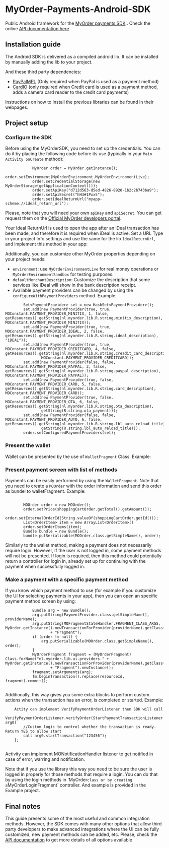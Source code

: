 MyOrder-Payments-Android-SDK
============================

Public Android framework for the [MyOrder payments SDK](http://myorder.nl/sdk).. Check the online [API documentation here](http://htmlpreview.github.io/?https://github.com/MyOrder/MyOrder-Payments-Android-SDK/blob/master/docs/html/index.html) 

## Installation guide

The Android SDK is delivered as a compiled android lib. It can be installed by manually adding the lib to your project.


And these third party dependencies:

* [PayPalMPL](https://developer.paypal.com/webapps/developer/docs/classic/mobile/gs_MPL/) (Only required when PayPal is used as a payment method)
* [CardIO](https://www.jumio.com/) (only required when Credit card is used as a payment method, adds a camera card reader to the credit card payments)

Instructions on how to install the previous libraries can be found in their webpages.


## Project setup

### Configure the SDK


Before using the MyOrderSDK, you need to set up the credentials. You can do it by placing the following code before its use (typically in your `Main Activity onCreate` method):

```
			MyOrder order = MyOrder.getInstance();
			order.setEnvironment(MyOrderEnvironment.MyOrderEnvironmentLive);
			order.setCredentialStorage(new MyOrderStorage(getApplicationContext()));
			order.setApiKey("d712d563-d5ed-4826-8920-1b2c2b743ba9");
			order.setApiSecret("hH3#1PxxS");
			order.setIdealReturnUrl("myapp-scheme://ideal_return_url");

```

Please, note that you will need your own `apiKey` and `apiSecret`. You can get request them on the [Official MyOrder developers portal](http://myorder.nl/sdk). 

Your Ideal ReturnUrl is used to open the app after an iDeal transaction has been made, and therefore it is required when iDeal is active. Set a URL Type in your project Info settings and use the same for the lib `IdealReturnUrl`, and implement this method in your app:

Additionally, you can customize other MyOrder properties depending on your project needs:

* `environment`: use `MyOrderEnvironmentLive` for real money operations or `MyOrderEnvironmentSandbox` for testing purposes.
* `defaultMerchantDescription`: Customize the description that some services like iDeal will show in the bank description receipt.
* Available payment providers can be changed by using the `configureWithPaymentProviders` method. Example:
```
		Set<PaymentProvider> set = new HashSet<PaymentProvider>();
		set.add(new PaymentProvider(true, true, MOConstant.PAYMENT_PROVIDER_MINITIX, 1, false, getResources().getString(nl.myorder.lib.R.string.minitix_description), MOConstant.PAYMENT_PROVIDER_MINITIX));
		set.add(new PaymentProvider(true, true, MOConstant.PAYMENT_PROVIDER_IDEAL, 2, false, getResources().getString(nl.myorder.lib.R.string.ideal_description), "iDEAL"));
		set.add(new PaymentProvider(true, true, MOConstant.PAYMENT_PROVIDER_CREDITCARD, 4, false, getResources().getString(nl.myorder.lib.R.string.creadit_card_description),
				MOConstant.PAYMENT_PROVIDER_CREDITCARD));
		set.add(new PaymentProvider(false, false, MOConstant.PAYMENT_PROVIDER_PAYPAL, 3, false, getResources().getString(nl.myorder.lib.R.string.paypal_description), MOConstant.PAYMENT_PROVIDER_PAYPAL));
		set.add(new PaymentProvider(true, false, MOConstant.PAYMENT_PROVIDER_CARD, 5, false, getResources().getString(nl.myorder.lib.R.string.card_description), MOConstant.PAYMENT_PROVIDER_CARD));
		set.add(new PaymentProvider(true, false, MOConstant.PAYMENT_PROVIDER_OTA, 6, false, getResources().getString(nl.myorder.lib.R.string.ota_description),
				getString(R.string.ota_payment)));
		set.add(new PaymentProvider(false, false, MOConstant.PAYMENT_PROVIDER_AUTO, 6, false, getResources().getString(nl.myorder.lib.R.string.lbl_auto_reload_title),
				getString(R.string.lbl_auto_reload_title)));
		order.setConfiguredPaymentProviders(set);
```

### Present the wallet

Wallet can be presented by the use of `WalletFragment` Class. Example:

### Present payment screen with list of methods

Payments can be easily performed by using the `WalletFragment`. Note that you need to create a `MOOrder` with the order information and send this order as bundel to walletFragment. Example:

```

		MOOrder order = new MOOrder();
		order.setPrice(shoppingCartOrder.getTotal().getAmount());
		order.setExternalOrderId(String.valueOf(shoppingCartOrder.getId()));
		List<OrderItem> item = new ArrayList<OrderItem>()
		order.setOrderItems(item);
		Bundle bundle = new Bundle();
		bundle.putSerializable(MOOrder.class.getSimpleName(), order);

```

Similarly to the wallet method, making a payment does not necessarily require login. However, If the user is not logged in, some payment methods will not be presented. If login is required, then this method could potentially return a controller for login in, already set up for continuing with the payment when successfully logged in.

### Make a payment with a specific payment method

If you know which payment method to use (for example if you customize the UI for selecting payments in your app), then you can open an specific payment method screen by using:

```
			Bundle arg = new Bundle();
			arg.putString(PaymentProvider.class.getSimpleName(), providerName);
			arg.putString(MOFragmentStateHandler.FRAGMENT_CLASS_ARGS, MyOrder.getInstance().newTransactionForProvider(providerName).getClass().getSimpleName()
					+ "Fragment");
			if (order != null) {
				arg.putSerializable(MOOrder.class.getSimpleName(), order);
			}
			MyOrderFragment fragment = (MyOrderFragment) Class.forName("nl.myorder.lib.ui.providers." + MyOrder.getInstance().newTransactionForProvider(providerName).getClass().getSimpleName()
					+ "Fragment").newInstance();
			fragment.setArguments(arg);
			fm.beginTransaction().replace(resourceId, fragment).commit();
			
```

Additionally, this way gives you some extra blocks to perform custom actions when the transaction has an error, is completed or started. Example:


```
	Actity can implement VerifyPaymentOrderListener then SDK will call 
		VerifyPaymentOrderListener.verifyOrder(StartPaymentTransactionListener arg0) 
        //Custom logic to control whether the transaction is ready. Return YES to allow start
        call arg0.startTransaction("123456");
    };
	
```
Activity can implement MONotificationHandler listener to get notified in case of error, warring and notification.

Note that if you use the library this way you need to be sure the user is logged in properly for those methods that require a login. You can do that by using the login methods in 'MyOrder` class or by creating a `MyOrderLoginFragment` controller. And example is provided in the Example project.

## Final notes

This guide presents some of the most useful and common integration methods. However, the SDK comes with many other options that allow third party developers to make advanced integrations where the UI can be fully customized, new payment methods can be added, etc.
Please, check the [API documentation](http://htmlpreview.github.io/?https://github.com/MyOrder/MyOrder-Payments-Android-SDK/blob/master/docs/html/index.html) to get more details of all options available

